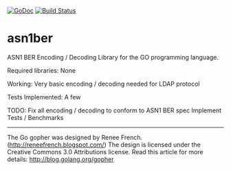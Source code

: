 [![GoDoc](https://godoc.org/github.com/userhive/asn1ber?status.svg)](https://godoc.org/github.com/userhive/asn1ber) [![Build Status](https://travis-ci.org/userhive/asn1ber.svg)](https://travis-ci.org/userhive/asn1ber)

# asn1ber

ASN1 BER Encoding / Decoding Library for the GO programming language.

Required libraries:
   None

Working:
   Very basic encoding / decoding needed for LDAP protocol

Tests Implemented:
   A few

TODO:
   Fix all encoding / decoding to conform to ASN1 BER spec
   Implement Tests / Benchmarks

---

The Go gopher was designed by Renee French. (http://reneefrench.blogspot.com/)
The design is licensed under the Creative Commons 3.0 Attributions license.
Read this article for more details: http://blog.golang.org/gopher
